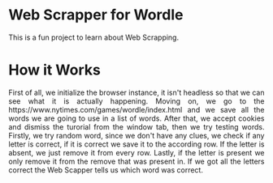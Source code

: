 # Web Scrapper for Wordle

This is a fun project to learn about Web Scrapping.

# How it Works
<div style="text-align: justify"> 
First of all, we initialize the browser instance, it isn't headless so that we can see what it is actually happening. Moving on, we go to the https://www.nytimes.com/games/wordle/index.html and we save all the words we are going to use in a list of words. After that, we accept cookies and dismiss the turorial from the window tab, then we try testing words. Firstly, we try random word, since we don't have any clues, we check if any letter is correct, if it is correct we save it to the according row. If the letter is absent, we just remove it from every row. Lastly, if the letter is present we only remove it from the remove that was present in. If we got all the letters correct the Web Scapper tells us which word was correct.
</div>
